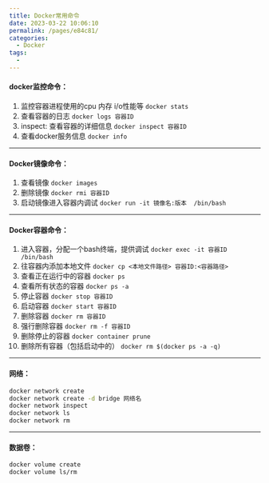 ```yaml
---
title: Docker常用命令
date: 2023-03-22 10:06:10
permalink: /pages/e84c81/
categories:
  - Docker
tags:
  - 
---
```

#### docker监控命令：

1.  监控容器进程使用的cpu 内存  i/o性能等
    `docker stats`
2.  查看容器的日志
    `docker logs 容器ID`
3.  inspect:  查看容器的详细信息
    `docker inspect 容器ID`
4.  查看docker服务信息
    `docker info`

***

#### Docker镜像命令：

1.  查看镜像
    `docker images`
2.  删除镜像
    `docker rmi 容器ID`
3.  启动镜像进入容器内调试
    `docker run -it 镜像名:版本  /bin/bash`

***

#### Docker容器命令：

1.  进入容器，分配一个bash终端，提供调试
    `docker exec -it 容器ID /bin/bash`
2.  往容器内添加本地文件
    `docker cp <本地文件路径> 容器ID:<容器路径>`
3.  查看正在运行中的容器
    `docker ps`
4.  查看所有状态的容器
    `docker ps -a`
5.  停止容器
    `docker stop 容器ID`
6.  启动容器
    `docker start 容器ID`
7.  删除容器
    `docker rm 容器ID`
8.  强行删除容器
    `docker rm -f 容器ID`
9.  删除停止的容器
    `docker container prune`
10. 删除所有容器（包括启动中的）
    `docker rm $(docker ps -a -q)`

***

#### 网络：

```bash
docker network create 
docker network create -d bridge 网络名
docker network inspect
docker network ls
docker network rm

```

***

#### 数据卷：
```bash
docker volume create
docker volume ls/rm
```


